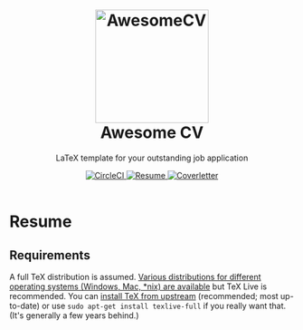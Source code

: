 <h1 align="center">
  <a href="https://github.com/posquit0/Awesome-CV" title="AwesomeCV Documentation">
    <img alt="AwesomeCV" src="https://github.com/posquit0/Awesome-CV/raw/master/icon.png" width="200px" height="200px" />
  </a>
  <br />
  Awesome CV
</h1>

<p align="center">
  LaTeX template for your outstanding job application
</p>

<div align="center">
  <a href="https://circleci.com/gh/posquit0/Awesome-CV">
    <img alt="CircleCI" src="https://circleci.com/gh/TidalPaladin/Awesome-CV/tree/master.svg?style=svg" />

  </a>
  <a
  href="https://raw.githubusercontent.com/tidalpaladin/Awesome-CV/master/resume/resume.pdf">
    <img alt="Resume" src="https://img.shields.io/badge/resume-pdf-green.svg" />
  </a>
  <a
  href="https://raw.githubusercontent.com/tidalpaladin/Awesome-CV/master/resume/coverletter.pdf">
    <img alt="Coverletter" src="https://img.shields.io/badge/coverletter-pdf-green.svg" />
  </a>
</div>

<br />

# Resume

## Requirements

A full TeX distribution is assumed.  [Various distributions for different operating systems (Windows, Mac, \*nix) are available](http://tex.stackexchange.com/q/55437) but TeX Live is recommended.
You can [install TeX from upstream](http://tex.stackexchange.com/q/1092) (recommended; most up-to-date) or use `sudo apt-get install texlive-full` if you really want that.  (It's generally a few years behind.)
